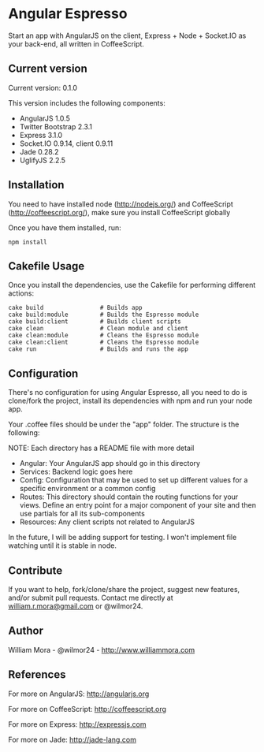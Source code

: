 # Angular Espresso

Start an app with AngularJS on the client, Express + Node + Socket.IO as your back-end, all written in CoffeeScript.

## Current version

Current version: 0.1.0

This version includes the following components:

* AngularJS 1.0.5
* Twitter Bootstrap 2.3.1
* Express 3.1.0
* Socket.IO 0.9.14, client 0.9.11
* Jade 0.28.2
* UglifyJS 2.2.5

## Installation

You need to have installed node (http://nodejs.org/) and CoffeeScript (http://coffeescript.org/), make sure
you install CoffeeScript globally

Once you have them installed, run:
```
npm install
```
## Cakefile Usage

Once you install the dependencies, use the Cakefile for performing different actions:
```
cake build                # Builds app
cake build:module         # Builds the Espresso module
cake build:client         # Builds client scripts
cake clean                # Clean module and client
cake clean:module         # Cleans the Espresso module
cake clean:client         # Cleans the Espresso module
cake run                  # Builds and runs the app
```
## Configuration

There's no configuration for using Angular Espresso, all you need to do is clone/fork the project, install its
dependencies with npm and run your node app.

Your .coffee files should be under the "app" folder. The structure is the following:

NOTE: Each directory has a README file with more detail

* Angular: Your AngularJS app should go in this directory
* Services: Backend logic goes here
* Config: Configuration that may be used to set up different values for a specific environment or a common config
* Routes: This directory should contain the routing functions for your views. Define an entry point for a major
component of your site and then use partials for all its sub-components
* Resources: Any client scripts not related to AngularJS

In the future, I will be adding support for testing. I won't implement file watching until it is stable in node.

## Contribute
If you want to help, fork/clone/share the project, suggest new features, and/or submit pull requests.
Contact me directly at william.r.mora@gmail.com or @wilmor24.

## Author
William Mora - @wilmor24 - http://www.williammora.com

## References

For more on AngularJS: http://angularjs.org

For more on CoffeeScript: http://coffeescript.org

For more on Express: http://expressjs.com

For more on Jade: http://jade-lang.com
